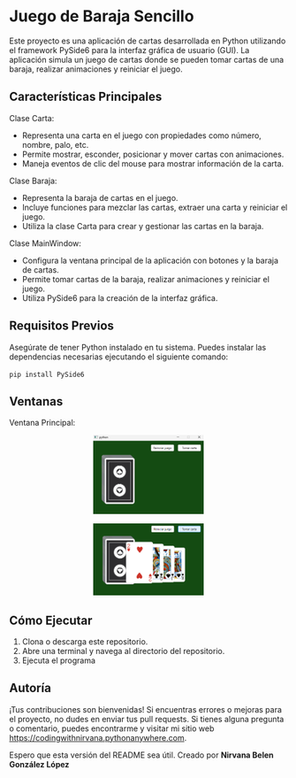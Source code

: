 # Juego de Baraja Sencillo

Este proyecto es una aplicación de cartas desarrollada en Python utilizando el framework PySide6 para la interfaz gráfica de usuario (GUI). La aplicación simula un juego de cartas donde se pueden tomar cartas de una baraja, realizar animaciones y reiniciar el juego.

## Características Principales

Clase Carta:
- Representa una carta en el juego con propiedades como número, nombre, palo, etc.
- Permite mostrar, esconder, posicionar y mover cartas con animaciones.
- Maneja eventos de clic del mouse para mostrar información de la carta.

Clase Baraja:
- Representa la baraja de cartas en el juego.
- Incluye funciones para mezclar las cartas, extraer una carta y reiniciar el juego.
- Utiliza la clase Carta para crear y gestionar las cartas en la baraja.

Clase MainWindow:
- Configura la ventana principal de la aplicación con botones y la baraja de cartas.
- Permite tomar cartas de la baraja, realizar animaciones y reiniciar el juego.
- Utiliza PySide6 para la creación de la interfaz gráfica.

## Requisitos Previos

Asegúrate de tener Python instalado en tu sistema. Puedes instalar las dependencias necesarias ejecutando el siguiente comando:

`
pip install PySide6 
`

## Ventanas

Ventana Principal:
<p align="center">
  <img src="https://github.com/Nivaniz/Proyectos-2/blob/main/JuegoCartas/img/Captura%20de%20pantalla%202023-11-26%20191740.png" alt="Main Window" style="width: 50%; max-width: 200px;">
</p>

<p align="center">
  <img src="https://github.com/Nivaniz/Proyectos-2/blob/main/JuegoCartas/img/Captura%20de%20pantalla%202023-11-26%20191810.png" alt="Main Window" style="width: 50%; max-width: 200px;">
</p>

## Cómo Ejecutar
1. Clona o descarga este repositorio.
2. Abre una terminal y navega al directorio del repositorio.
3. Ejecuta el programa

## Autoría

¡Tus contribuciones son bienvenidas! Si encuentras errores o mejoras para el proyecto, no dudes en enviar tus pull requests. Si tienes alguna pregunta o comentario, puedes encontrarme y visitar mi sitio web https://codingwithnirvana.pythonanywhere.com.

Espero que esta versión del README sea útil.
Creado por **Nirvana Belen González López** 
